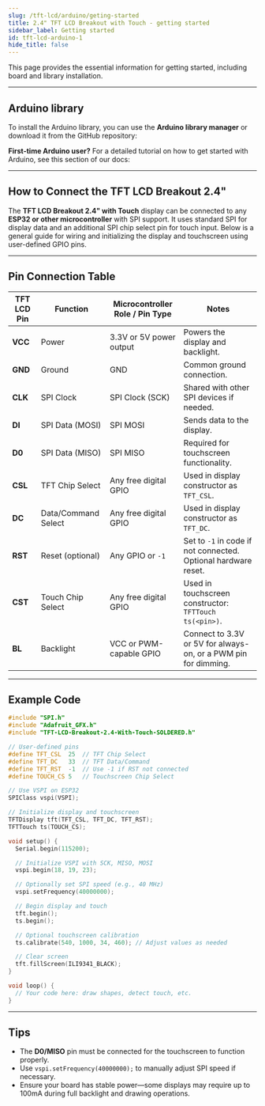 ```yaml
---
slug: /tft-lcd/arduino/geting-started
title: 2.4" TFT LCD Breakout with Touch - getting started
sidebar_label: Getting started
id: tft-lcd-arduino-1
hide_title: false
---
```


This page provides the essential information for getting started, including board and library installation.

--- 

## Arduino library

To install the Arduino library, you can use the **Arduino library manager** or download it from the GitHub repository:

<QuickLink  
  title="Soldered TFT LCD Arduino Library"  
  description="TFT LCD Arduino library by Soldered"  
  url="https://github.com/SolderedElectronics/Soldered-TFT-LCD-Breakout-2.4-With-Touch-Arduino-Library/tree/main"  
/>  

<InfoBox>

**First-time Arduino user?** For a detailed tutorial on how to get started with Arduino, see this section of our docs:

<QuickLink  
  title="Getting started with Arduino"  
  description="A full, comprehensive tutorial on how to fully set up and upload code for the first time on an Arduino board, from scratch!"  
  url="/documentation/arduino/quick-start-guide"  
/>  

</InfoBox>

--- 

## How to Connect the TFT LCD Breakout 2.4"

The **TFT LCD Breakout 2.4" with Touch** display can be connected to any **ESP32 or other microcontroller** with SPI support. It uses standard SPI for display data and an additional SPI chip select pin for touch input. Below is a general guide for wiring and initializing the display and touchscreen using user-defined GPIO pins.

---

## Pin Connection Table

| TFT LCD Pin | Function            | Microcontroller Role / Pin Type | Notes                                                                              |
| ----------- | ------------------- | ------------------------------- | ---------------------------------------------------------------------------------- |
| **VCC**     | Power               | 3.3V or 5V power output         | Powers the display and backlight.                                                  |
| **GND**     | Ground              | GND                             | Common ground connection.                                                          |
| **CLK**     | SPI Clock           | SPI Clock (SCK)                 | Shared with other SPI devices if needed.                                           |
| **DI**      | SPI Data (MOSI)     | SPI MOSI                        | Sends data to the display.                                                         |
| **D0**      | SPI Data (MISO)     | SPI MISO                        | Required for touchscreen functionality.                                            |
| **CSL**     | TFT Chip Select     | Any free digital GPIO           | Used in display constructor as `TFT_CSL`.                                          |
| **DC**      | Data/Command Select | Any free digital GPIO           | Used in display constructor as `TFT_DC`.                                           |
| **RST**     | Reset (optional)    | Any GPIO or `-1`                | Set to `-1` in code if not connected. Optional hardware reset.                     |
| **CST**     | Touch Chip Select   | Any free digital GPIO           | Used in touchscreen constructor: `TFTTouch ts(<pin>)`.                             |
| **BL**      | Backlight           | VCC or PWM-capable GPIO         | Connect to 3.3V or 5V for always-on, or a PWM pin for dimming.                     |

---

## Example Code

```cpp
#include "SPI.h"
#include "Adafruit_GFX.h"
#include "TFT-LCD-Breakout-2.4-With-Touch-SOLDERED.h"

// User-defined pins
#define TFT_CSL  25  // TFT Chip Select
#define TFT_DC   33  // TFT Data/Command
#define TFT_RST  -1  // Use -1 if RST not connected
#define TOUCH_CS 5   // Touchscreen Chip Select

// Use VSPI on ESP32
SPIClass vspi(VSPI);

// Initialize display and touchscreen
TFTDisplay tft(TFT_CSL, TFT_DC, TFT_RST);
TFTTouch ts(TOUCH_CS);

void setup() {
  Serial.begin(115200);

  // Initialize VSPI with SCK, MISO, MOSI
  vspi.begin(18, 19, 23);

  // Optionally set SPI speed (e.g., 40 MHz)
  vspi.setFrequency(40000000);

  // Begin display and touch
  tft.begin();
  ts.begin();

  // Optional touchscreen calibration
  ts.calibrate(540, 1000, 34, 460); // Adjust values as needed

  // Clear screen
  tft.fillScreen(ILI9341_BLACK);
}

void loop() {
  // Your code here: draw shapes, detect touch, etc.
}

```

---

## Tips

- The **D0/MISO** pin must be connected for the touchscreen to function properly.
- Use `vspi.setFrequency(40000000);` to manually adjust SPI speed if necessary.
- Ensure your board has stable power—some displays may require up to 100mA during full backlight and drawing operations.
